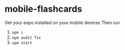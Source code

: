 # mobile-flashcards

Get your expo installed on your mobile devices
Then run

1. `npm i`
2. `npm audit fix`
3. `npm start`
